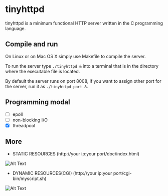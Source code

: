 # tinyhttpd


tinyhttpd is a minimum functional HTTP server written in the C programming language.

## Compile and run

On Linux or on Mac OS X simply use Makefile to compile the server.

To run the server type `./tinyhttpd &` into a terminal that is in the directory where the executable file is located.

By default the server runs on port 8008, if you want to assign other port for the server, run it as `./tinyhttpd port &`.


## Programming modal

- [ ] epoll
- [ ] non-blocking I/O
- [x] threadpool

## More

* STATIC RESOURCES (http://your ip:your port/doc/index.html)


![Alt Text](https://github.com/tinylcy/tinyhttpd/raw/master/doc/static.png)


* DYNAMIC RESOURCES(CGI) (http://your ip:your port/cgi-bin/myscript.sh)

![Alt Text](https://github.com/tinylcy/tinyhttpd/raw/master/doc/dynamic.png)
